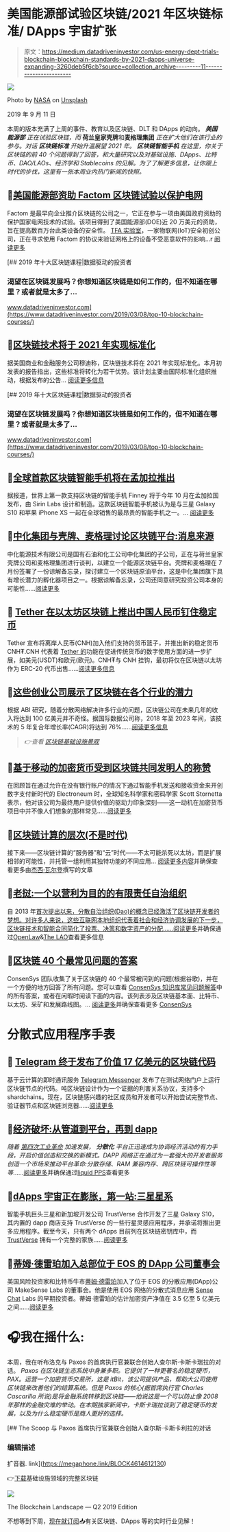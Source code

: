 # 美国能源部试验区块链/2021 年区块链标准/ DApps 宇宙扩张

> 原文：<https://medium.datadriveninvestor.com/us-energy-dept-trials-blockchain-blockchain-standards-by-2021-dapps-universe-expanding-3260deb5f6cb?source=collection_archive---------11----------------------->

![](img/17ad624ab0d4db520a7d70326e4e76c0.png)

Photo by [NASA](https://unsplash.com/@nasa?utm_source=unsplash&utm_medium=referral&utm_content=creditCopyText) on [Unsplash](https://unsplash.com/search/photos/energy?utm_source=unsplash&utm_medium=referral&utm_content=creditCopyText)

2019 年 9 月 11 日

本周的版本充满了上周的事件、教育以及区块链、DLT 和 DApps 的动向。 ***美国能源部*** *正在试验区块链，而* **荷兰皇家壳牌**和**麦格理集团** *正在扩大他们在该行业的参与。对话* ***区块链标准*** *开始升温展望 2021 年。* ***区块链智能手机*** *在这里，你关于区块链的前 40 个问题得到了回答，*和*大量研究以及对基础设施、DApps、比特币、DAO/LAOs、经济学和 Stablecoins 的见解。为了了解更多信息，让你跟上时代的步伐，这里有一张本周业内热门新闻的快照。*

## 📖[美国能源部资助 Factom 区块链试验以保护电网](https://www.coindesk.com/us-energy-department-funds-trial-of-factom-blockchain-to-secure-power-grid)

Factom 是最早向企业推介区块链的公司之一，它正在参与一项由美国政府资助的保护国家电网技术的试验。该项目得到了美国能源部(DOE)近 20 万美元的资助，旨在提高数百万台此类设备的安全性。 [TFA 实验室](https://medium.com/u/e908afa1977b?source=post_page-----3260deb5f6cb--------------------------------)，一家物联网(IoT)安全初创公司，正在寻求使用 Factom 的协议来验证网格上的设备不受恶意软件的影响…r [阅读更多](https://www.coindesk.com/us-energy-department-funds-trial-of-factom-blockchain-to-secure-power-grid)

[](https://www.datadriveninvestor.com/2019/03/08/top-10-blockchain-courses/) [## 2019 年十大区块链课程|数据驱动的投资者

### 渴望在区块链发展吗？你想知道区块链是如何工作的，但不知道在哪里？或者就是太多了…

www.datadriveninvestor.com](https://www.datadriveninvestor.com/2019/03/08/top-10-blockchain-courses/) 

## 📖[区块链技术将于 2021 年实现标准化](https://cointelegraph.com/news/research-blockchain-technology-to-be-standardized-by-2021)

据美国商业和金融服务公司穆迪称，区块链技术将在 2021 年实现标准化。本月初发表的报告指出，这些标准将转化为若干优势。该计划主要由国际标准化组织推动，根据发布的公告… [阅读更多信息](https://cointelegraph.com/news/research-blockchain-technology-to-be-standardized-by-2021)

[](https://www.datadriveninvestor.com/2019/03/08/top-10-blockchain-courses/) [## 2019 年十大区块链课程|数据驱动的投资者

### 渴望在区块链发展吗？你想知道区块链是如何工作的，但不知道在哪里？或者就是太多了…

www.datadriveninvestor.com](https://www.datadriveninvestor.com/2019/03/08/top-10-blockchain-courses/) 

## 📖[全球首款区块链智能手机将在孟加拉推出](https://www.thedailystar.net/bytes/world-first-blockchain-smartphone-be-launched-in-bangladesh-1797703)

据报道，世界上第一款支持区块链的智能手机 Finney 将于今年 10 月在孟加拉国发布，由 Sirin Labs 设计和制造。这款区块链智能手机被认为是与三星 Galaxy S10 和苹果 iPhone XS 一起在全球销售的最昂贵的智能手机之一。… [阅读更多](https://www.thedailystar.net/bytes/world-first-blockchain-smartphone-be-launched-in-bangladesh-1797703)

## 📖[中化集团与壳牌、麦格理讨论区块链平台:消息来源](https://www.reuters.com/article/us-china-sinochem-blockchain-idUSKCN1VQ16N)

中化能源技术有限公司是国有石油和化工公司中化集团的子公司，正在与荷兰皇家壳牌公司和麦格理集团进行谈判，以建立一个能源区块链平台。壳牌和麦格理在 7 月份签署了一份谅解备忘录，探讨建立一个区块链原油平台，这是中化集团旗下具有增长潜力的孵化器项目之一。根据谅解备忘录，公司还同意研究投资公司本身的可能性……[阅读更多](https://www.reuters.com/article/us-china-sinochem-blockchain-idUSKCN1VQ16N)

## 📖 [Tether 在以太坊区块链上推出中国人民币钉住稳定币](https://www.coindesk.com/tether-launches-chinese-yuan-pegged-stablecoin-on-the-ethereum-blockchain)

Tether 宣布将离岸人民币(CNH)加入他们支持的货币篮子，并推出新的稳定货币 CNH₮.CNH 代表着 [Tether 的](https://tether.to)功能在促进传统货币的数字使用方面的进一步扩展，如美元(USDT)和欧元(欧元)。CNH₮与 CNH 挂钩，最初将仅在区块链以太坊作为 ERC-20 代币出售……[阅读更多信息](https://www.coindesk.com/tether-launches-chinese-yuan-pegged-stablecoin-on-the-ethereum-blockchain)

## 📖[这些创业公司展示了区块链在各个行业的潜力](https://www.forbes.com/sites/joresablount/2019/09/05/these-startups-show-blockchains-potential-in-various-industries/#5629470b6e0b)

根据 ABI 研究，随着分散网络解决许多行业的问题，区块链公司在未来几年的收入将达到 100 亿美元并不奇怪。据国际数据公司称，2018 年至 2023 年间，该技术的 5 年复合年增长率(CAGR)将达到 76%……[阅读更多信息](https://www.forbes.com/sites/joresablount/2019/09/05/these-startups-show-blockchains-potential-in-various-industries/#5629470b6e0b)

> *👉查看* [*区块链基础设施景观*](http://click1.m.readwritelabs.com/qhsryffgnhmtrybjtvpqhtdjyctwvwvshjshrqwfgsss_yfqbfcmslnskglmckvqv.html?source=post_page---------------------------)

## 📖[基于移动的加密货币受到区块链共同发明人的称赞](https://cointelegraph.com/news/mobile-based-cryptocurrency-praised-by-coinventor-of-blockchain)

在回顾旨在通过允许在没有银行账户的情况下通过智能手机发送和接收资金来开创数字支付新时代的 Electroneum 时，全球知名科学家和密码学家 Scott Stornetta 表示，他对该公司为最终用户提供价值的驱动力印象深刻——这一动机在加密货币项目中并不像人们想象的那样常见……[阅读更多](https://cointelegraph.com/news/mobile-based-cryptocurrency-praised-by-coinventor-of-blockchain)

## 📖[区块链计算的层次(不是时代)](https://jessewalden.com/layers-not-eras-of-blockchain-computing/)

接下来——区块链计算的“服务器”和“云”时代——不太可能杀死以太坊，而是扩展相邻的可能性，并托管一组利用其独特功能的不同应用… [阅读更多内容](https://jessewalden.com/layers-not-eras-of-blockchain-computing/)并确保查看更多由[杰西·瓦尔登](https://jessewalden.com/)撰写的文章

## 📖[老挝:一个以营利为目的的有限责任自治组织](https://medium.com/openlawofficial/the-lao-a-for-profit-limited-liability-autonomous-organization-9eae89c9669c)

自 2013 年[首次提出以来，分散自治组织(Dao)的概念已经激活了区块链开发者的梦想。对许多人来说，这些互联网本地组织代表着社会和经济协调发展的下一步，区块链技术和智能合同简化了投票、决策和数字资产的分配……](https://letstalkbitcoin.com/is-bitcoin-overpaying-for-false-security)[阅读更多](https://medium.com/openlawofficial/the-lao-a-for-profit-limited-liability-autonomous-organization-9eae89c9669c)并确保通过[OpenLaw](https://medium.com/u/1e3a3c20a3c9?source=post_page-----3260deb5f6cb--------------------------------)&[The LAO](https://medium.com/u/61217eadf32d?source=post_page-----3260deb5f6cb--------------------------------)查看更多信息

## 📖[区块链 40 个最常见问题的答案](https://media.consensys.net/answers-to-the-40-most-asked-questions-about-blockchain-2b69d1191801)

ConsenSys 团队收集了关于区块链的 40 个最常被问到的问题(根据谷歌)，并在一个方便的地方回答了所有问题。您可以查看 [ConsenSys 知识库常见问题解答](https://consensys.net/knowledge-base/blockchain-super-faq/)中的所有答案，或者在闲暇时阅读下面的内容。该列表涉及区块链基本面、比特币、以太坊、采矿和发展路线图。… [阅读更多](https://media.consensys.net/answers-to-the-40-most-asked-questions-about-blockchain-2b69d1191801)并确保查看更多 [ConsenSys](https://medium.com/u/6c7078bf7b01?source=post_page-----3260deb5f6cb--------------------------------)

# 分散式应用程序手表

## 📖 [Telegram 终于发布了价值 17 亿美元的区块链代码](https://www.coindesk.com/telegram-finally-releases-code-for-its-1-7-billion-ton-blockchain)

基于云计算的即时通讯服务 [Telegram Messenger](https://medium.com/u/dca24e3a130c?source=post_page-----3260deb5f6cb--------------------------------) 发布了在测试网络门户上运行区块链节点的代码。吨区块链设计作为一个证据的利害关系协议，支持多个 shardchains。现在，区块链感兴趣的社区成员和开发者可以开始尝试完整节点、验证器节点和区块链浏览器……[阅读更多](https://www.coindesk.com/telegram-finally-releases-code-for-its-1-7-billion-ton-blockchain)

## 📖[经济破坏:从管道到平台，再到 dapp](https://medium.com/@liquidapps/economic-disruption-from-pipelines-to-platforms-to-blockchain-4bdfc7ee82f0)

*随着* [*第四次工业革命*](https://en.wikipedia.org/wiki/Fourth_Industrial_Revolution) *加速发展，* ***分散化*** *平台正迅速成为协调经济活动的有力手段，开启价值创造和交换的新模式。DAPP 网络正在通过为一套强大的开发者服务创造一个市场来推动平台革命:分散存储、RAM 兼容内存、跨区块链可操作性等等*……[阅读更多](https://medium.com/@liquidapps/economic-disruption-from-pipelines-to-platforms-to-blockchain-4bdfc7ee82f0)并确保通过[liquid PPS](https://medium.com/u/111b26bf40a9?source=post_page-----3260deb5f6cb--------------------------------)查看更多

## 📖[dApps 宇宙正在膨胀，第一站:三星星系](https://beincrypto.com/the-dapps-universe-is-expanding-first-stop-samsung-galaxy/)

智能手机巨头三星和新加坡开发公司 TrustVerse 合作开发了三星 Galaxy S10，其内置的 dapp 商店支持 TrustVerse 的一些行星灵感应用程序，并承诺将推出更多应用程序。截至今天，只有两个 dApps 目前列在区块链密钥库中，而 [TrustVerse](https://medium.com/u/d862869ebb1c?source=post_page-----3260deb5f6cb--------------------------------) 拥有一个完整的家族……[阅读更多](https://beincrypto.com/the-dapps-universe-is-expanding-first-stop-samsung-galaxy/)

## 📖[蒂姆·德雷珀加入总部位于 EOS 的 DApp 公司董事会](https://cointelegraph.com/news/tim-draper-joins-board-of-directors-at-eos-based-dapp-firm)

美国风险投资家和比特币牛市[蒂姆·德雷珀](https://twitter.com/TimDraper)加入了位于 EOS 的分散应用(DApp)公司 MakeSense Labs 的董事会。他是使用 EOS 网络的分散式消息应用 [Sense Chat](https://www.sense.chat/) Labs 的早期投资者。蒂姆·德雷珀的估计加密资产净值在 3.5 亿至 5 亿美元之间……[阅读更多](https://cointelegraph.com/news/tim-draper-joins-board-of-directors-at-eos-based-dapp-firm)

# 🎧我在摇什么:

本周，我在听布洛克与 Paxos 的首席执行官兼联合创始人查尔斯·卡斯卡瑞拉的对话。 *Paxos 在区块链生态系统中身兼多职。它提供了一种更著名的稳定硬币，PAX。运营一个加密货币交易所，这是 itBit，该公司提供产品，帮助大公司使用区块链来改善他们的结算系统。但是 Paxos 的核心(据首席执行官 Charles Cascarilla 所说)是将金融系统转移到区块链——他说这是一个可以防止像 2008 年那样的金融灾难的举动。在本期独家新闻中，卡斯卡瑞拉谈到了稳定硬币的发展，以及为什么稳定硬币是商人更好的选择。*

[](https://megaphone.link/BLOCK4614612130) [## The Scoop 与 Paxos 首席执行官兼联合创始人查尔斯·卡斯卡利拉的对话

### 编辑描述

扩音器. link](https://megaphone.link/BLOCK4614612130) 

👉[下载](http://click1.m.readwritelabs.com/qhsryffgnhmtrybjtvpqhtdjyctwvwvshjshrqwfgsss_yfqbfcmslnskglmckvqv.html?source=post_page---------------------------)基础设施领域的完整区块链

![](img/a23e4876057ef51982477122971e1396.png)

The Blockchain Landscape — Q2 2019 Edition

不想等到下周，[现在就订阅](http://click1.m.readwritelabs.com/xsdqkbbrgsdtqkmntpjlstcnkytvpvphsnhsqlvbrhhd_yfqbfcmslnskglmckvqv.html?source=post_page---------------------------)📥有关区块链、DApps 等的实时行业见解！